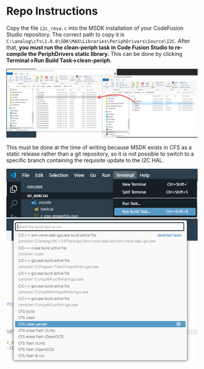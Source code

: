 
# Repo Instructions

Copy the file `i2c_reva.c` into the MSDK installation of your CodeFusion Studio repository.
The correct path to copy it is `C:\analog\cfs\1.0.0\SDK\MAX\Libraries\PeriphDrivers\Source\I2C`. After that, **you must run the clean-periph task in Code Fusion Studio to re-compile the PeriphDrivers static library.** This can be done by clicking **Terminal->Run Build Task->clean-periph**.

![Copy updated i2c_reva.c into PeriphDrivers](img/update-i2c_reva.png)

This must be done at the time of writing because MSDK exists in CFS as a static release rather than a git repository, so it is not possible to switch to a specific branch containing the requisite update to the I2C HAL.


![Run Build Task...](img/Terminal_RunBuildTask.png)
![clean-periph](img/clean-periph.png)
